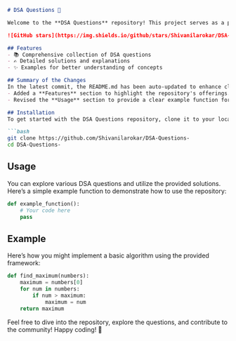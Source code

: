 ```markdown
# DSA Questions 🚀

Welcome to the **DSA Questions** repository! This project serves as a platform for developers and learners to practice and enhance their skills in Data Structures and Algorithms (DSA). This repository is designed to help you improve your understanding of various data structures and algorithms through a collection of questions and solutions.

![GitHub stars](https://img.shields.io/github/stars/Shivanilarokar/DSA-Questions-?style=social) ![Forks](https://img.shields.io/github/forks/Shivanilarokar/DSA-Questions-?style=social)

## Features
- 📚 Comprehensive collection of DSA questions
- ✍️ Detailed solutions and explanations
- ✨ Examples for better understanding of concepts

## Summary of the Changes
In the latest commit, the README.md has been auto-updated to enhance clarity and encourage contributions. The following changes were made:
- Added a **Features** section to highlight the repository's offerings.
- Revised the **Usage** section to provide a clear example function for users to start with.

## Installation
To get started with the DSA Questions repository, clone it to your local machine using the following command:

```bash
git clone https://github.com/Shivanilarokar/DSA-Questions-
cd DSA-Questions-
```

## Usage
You can explore various DSA questions and utilize the provided solutions. Here’s a simple example function to demonstrate how to use the repository:

```python
def example_function():
    # Your code here
    pass
```

## Example
Here’s how you might implement a basic algorithm using the provided framework:

```python
def find_maximum(numbers):
    maximum = numbers[0]
    for num in numbers:
        if num > maximum:
            maximum = num
    return maximum
```

Feel free to dive into the repository, explore the questions, and contribute to the community! Happy coding! 🎉
```